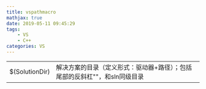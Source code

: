 ```yaml
---
title: vspathmacro
mathjax: true
date: 2019-05-11 09:45:29
tags:
    - VS
    - C++
categories: VS
---
```

|||
|--|--|
|$(SolutionDir)|解决方案的目录（定义形式：驱动器+路径）；包括尾部的反斜杠"\"，和sln同级目录|